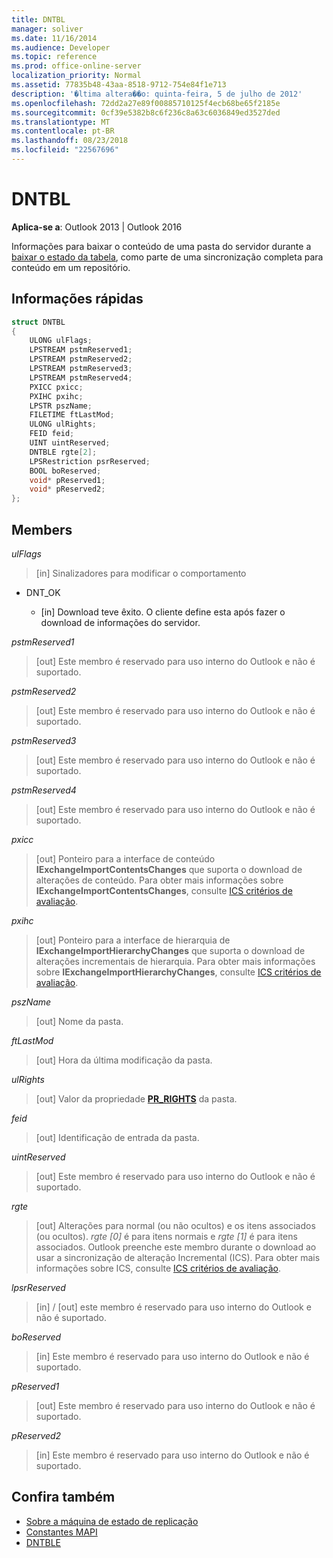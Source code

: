 ```yaml
---
title: DNTBL
manager: soliver
ms.date: 11/16/2014
ms.audience: Developer
ms.topic: reference
ms.prod: office-online-server
localization_priority: Normal
ms.assetid: 77835b48-43aa-8518-9712-754e84f1e713
description: '�ltima altera��o: quinta-feira, 5 de julho de 2012'
ms.openlocfilehash: 72dd2a27e89f00885710125f4ecb68be65f2185e
ms.sourcegitcommit: 0cf39e5382b8c6f236c8a63c6036849ed3527ded
ms.translationtype: MT
ms.contentlocale: pt-BR
ms.lasthandoff: 08/23/2018
ms.locfileid: "22567696"
---
```

# <a name="dntbl"></a>DNTBL
 
**Aplica-se a**: Outlook 2013 | Outlook 2016 
  
Informações para baixar o conteúdo de uma pasta do servidor durante a [baixar o estado da tabela](download-table-state.md), como parte de uma sincronização completa para conteúdo em um repositório.
  
## <a name="quick-info"></a>Informações rápidas

```cpp
struct DNTBL 
{ 
    ULONG ulFlags; 
    LPSTREAM pstmReserved1; 
    LPSTREAM pstmReserved2; 
    LPSTREAM pstmReserved3; 
    LPSTREAM pstmReserved4; 
    PXICC pxicc; 
    PXIHC pxihc; 
    LPSTR pszName; 
    FILETIME ftLastMod; 
    ULONG ulRights; 
    FEID feid; 
    UINT uintReserved; 
    DNTBLE rgte[2]; 
    LPSRestriction psrReserved; 
    BOOL boReserved; 
    void* pReserved1; 
    void* pReserved2; 
};

```

## <a name="members"></a>Members

_ulFlags_
  
> [in] Sinalizadores para modificar o comportamento 
    
  - DNT_OK
    
    - [in] Download teve êxito. O cliente define esta após fazer o download de informações do servidor.
    
_pstmReserved1_
  
> [out] Este membro é reservado para uso interno do Outlook e não é suportado. 
    
_pstmReserved2_
  
> [out] Este membro é reservado para uso interno do Outlook e não é suportado. 
    
_pstmReserved3_
  
> [out] Este membro é reservado para uso interno do Outlook e não é suportado. 
    
_pstmReserved4_
  
> [out] Este membro é reservado para uso interno do Outlook e não é suportado. 
    
_pxicc_
  
>  [out] Ponteiro para a interface de conteúdo **IExchangeImportContentsChanges** que suporta o download de alterações de conteúdo. Para obter mais informações sobre **IExchangeImportContentsChanges**, consulte [ICS critérios de avaliação](http://msdn.microsoft.com/en-us/library/aa579252%28EXCHG.80%29.aspx).
    
_pxihc_
  
>  [out] Ponteiro para a interface de hierarquia de **IExchangeImportHierarchyChanges** que suporta o download de alterações incrementais de hierarquia. Para obter mais informações sobre **IExchangeImportHierarchyChanges**, consulte [ICS critérios de avaliação](http://msdn.microsoft.com/en-us/library/aa579252%28EXCHG.80%29.aspx).
    
_pszName_
  
>  [out] Nome da pasta. 
    
_ftLastMod_
  
>  [out] Hora da última modificação da pasta. 
    
_ulRights_
  
>  [out] Valor da propriedade **[PR_RIGHTS](http://msdn.microsoft.com/en-us/library/ee238052%28v=EXCHG.80%29.aspx)** da pasta. 
    
_feid_
  
>  [out] Identificação de entrada da pasta. 
    
_uintReserved_
  
>  [out] Este membro é reservado para uso interno do Outlook e não é suportado. 
    
_rgte_
  
> [out] Alterações para normal (ou não ocultos) e os itens associados (ou ocultos).  *rgte [0]* é para itens normais e *rgte [1]* é para itens associados. Outlook preenche este membro durante o download ao usar a sincronização de alteração Incremental (ICS). Para obter mais informações sobre ICS, consulte [ICS critérios de avaliação](http://msdn.microsoft.com/en-us/library/aa579252%28EXCHG.80%29.aspx).
    
_lpsrReserved_
  
>  [in] / [out] este membro é reservado para uso interno do Outlook e não é suportado. 
    
_boReserved_
  
>  [in] Este membro é reservado para uso interno do Outlook e não é suportado. 
    
_pReserved1_
  
>  [out] Este membro é reservado para uso interno do Outlook e não é suportado. 
    
_pReserved2_
  
>  [in] Este membro é reservado para uso interno do Outlook e não é suportado. 
    
## <a name="see-also"></a>Confira também

- [Sobre a máquina de estado de replicação](about-the-replication-state-machine.md)  
- [Constantes MAPI](mapi-constants.md) 
- [DNTBLE](dntble.md)

